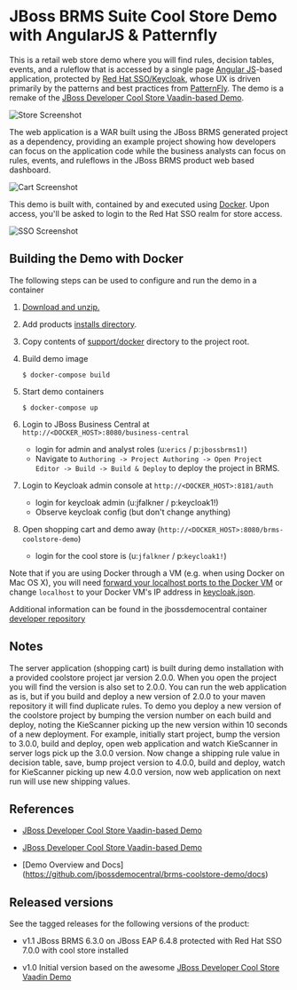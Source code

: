 JBoss BRMS Suite Cool Store Demo with AngularJS & Patternfly
================================
This is a retail web store demo where you will find rules, decision tables, events, and a ruleflow 
that is accessed by a single page [Angular JS](https://angularjs.org)-based application, protected by [Red Hat SSO/Keycloak](http://keycloak.jboss.org), whose UX is driven primarily by the patterns and best practices from [PatternFly](https://patternfly.org). The demo is a remake of the [JBoss Developer Cool Store Vaadin-based Demo](https://github.com/jbossdemocentral/brms-coolstore-demo).

![Store Screenshot](/../screenshots/screenshots/store.png?raw=true "Store Screenshot")

The web application is a WAR built using the JBoss BRMS
generated project as a dependency, providing an example project showing how developers can focus on the 
application code while the business analysts can focus on rules, events, and ruleflows in the 
JBoss BRMS product web based dashboard.

![Cart Screenshot](/../screenshots/screenshots/cart.png?raw=true "Cart Screenshot")

This demo is built with, contained by and executed using [Docker](https://docker.com). Upon access, you'll be asked to login to the Red Hat SSO realm for store access.

![SSO Screenshot](/../screenshots/screenshots/sso.png?raw=true "SSO Screenshot")



Building the Demo with Docker
-----------------------------------------
The following steps can be used to configure and run the demo in a container

1. [Download and unzip.](https://github.com/jbossdemocentral/brms-coolstore-demo-angular-patternfly/archive/master.zip)

2. Add products [installs directory](installs/).

3. Copy contents of [support/docker](support/docker) directory to the project root.

4. Build demo image

	```
	$ docker-compose build
	```
5. Start demo containers

	```
	$ docker-compose up
	```
		
6. Login to JBoss Business Central at `http://<DOCKER_HOST>:8080/business-central`

    - login for admin and analyst roles (u:`erics` / p:`jbossbrms1!`)
    - Navigate to `Authoring -> Project Authoring -> Open Project Editor -> Build -> Build & Deploy` to deploy the project in BRMS.

7. Login to Keycloak admin console at `http://<DOCKER_HOST>:8181/auth`

   - login for keycloak admin (u:jfalkner / p:keycloak1!)
	- Observe keycloak config (but don't change anything)

8. Open shopping cart and demo away (`http://<DOCKER_HOST>:8080/brms-coolstore-demo`)

	- login for the cool store is (u:`jfalkner` / p:`keycloak1!`)
	
Note that if you are using Docker through a VM (e.g. when using Docker on Mac OS X), you will need [forward your localhost ports to the Docker VM](https://github.com/boot2docker/boot2docker/blob/master/doc/WORKAROUNDS.md#port-forwarding) or change `localhost` to your Docker VM's IP address in [keycloak.json](src/main/webapp/keycloak.json).
  
Additional information can be found in the jbossdemocentral container [developer repository](https://github.com/jbossdemocentral/docker-developer)


Notes
-----
The server application (shopping cart) is built during demo installation with a provided coolstore project jar version 2.0.0. When you 
open the project you will find the version is also set to 2.0.0. You can run the web application as is, but if you build and deploy
a new version of 2.0.0 to your maven repository it will find duplicate rules. To demo you deploy a new version of the coolstore
project by bumping the version number on each build and deploy, noting the KieScanner picking up the new version within 10 seconds 
of a new deployment. For example, initially start project, bump the version to 3.0.0, build and deploy, open web application and
watch KieScanner in server logs pick up the 3.0.0 version. Now change a shipping rule value in decision table, save, bump project
version to 4.0.0, build and deploy, watch for KieScanner picking up new 4.0.0 version, now web application on next run will use new
shipping values.


References
----------
- [JBoss Developer Cool Store Vaadin-based Demo](https://github.com/jbossdemocentral/brms-coolstore-demo)

- [JBoss Developer Cool Store Vaadin-based Demo](https://github.com/jbossdemocentral/brms-coolstore-demo)

- [Demo Overview and Docs] (https://github.com/jbossdemocentral/brms-coolstore-demo/docs)


Released versions
-----------------
See the tagged releases for the following versions of the product:

- v1.1 JBoss BRMS 6.3.0 on JBoss EAP 6.4.8 protected with Red Hat SSO 7.0.0 with cool store installed

- v1.0 Initial version based on the awesome [JBoss Developer Cool Store Vaadin Demo](https://github.com/jbossdemocentral/brms-coolstore-demo)

